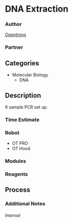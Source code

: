 # DNA Extraction

### Author
[Opentrons](url)

### Partner

## Categories
* Molecular Biology
	* DNA


## Description
6 sample PCR set up.

### Time Estimate

### Robot
* OT PRO 
* OT Hood

### Modules

### Reagents

## Process


### Additional Notes



###### Internal
